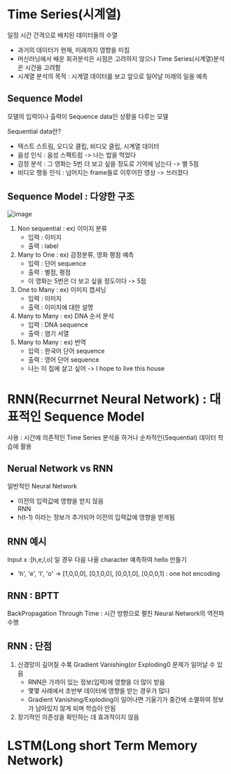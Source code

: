 # Time Series(시계열)
일정 시간 간격으로 배치된 데이터들의 수열
- 과거의 데이터가 현재, 미래까지 영향을 미침
- 머신러닝에서 배운 회귀분석은 시점은 고려하지 않으나 Time Series(시계열)분석은 시간을 고려함
- 시계열 분석의 목적 : 시계열 데이터를 보고 앞으로 일어날 미래의 일을 예측

## Sequence Model
모델의 입력이나 출력이 Sequence data인 상황을 다루는 모델

Sequential data란?
- 텍스트 스트림, 오디오 클립, 비디오 클립, 시계열 데이터
- 음성 인식 : 음성 스펙트럼 -> 나는 밥을 먹었다
- 감정 분석 : 그 영화는 5번 더 보고 싶을 정도로 기억에 남는다 -> 별 5점
- 비디오 행동 인식 : 넘어지는 frame들로 이루어진 영상 -> 쓰러졌다

## Sequence Model : 다양한 구조  
![image](https://github.com/user-attachments/assets/295a6bb3-e293-4ffb-9f36-bacd9774c773)  

1. Non sequential : ex) 이미지 분류
   - 입력 : 이미지
   - 출력 : label
2. Many to One : ex) 감정분류, 영화 평점 예측
   - 입력 : 단어 sequence
   - 출력 : 별점, 평점
   - 이 영화는 5번은 더 보고 싶을 정도이다 -> 5점
3. One to Many : ex) 이미지 캡셔닝
   - 입력 : 이미지
   - 출력 : 이미지에 대한 설명
4. Many to Many : ex) DNA 순서 분석
   - 입력 : DNA sequence
   - 출력 : 염기 서열
5. Many to Many : ex) 번역
   - 입력 : 한국어 단어 sequence
   - 출력 : 영어 단어 sequence
   - 나는 이 집에 살고 싶어 -> I hope to live this house

# RNN(Recurrnet Neural Network) : 대표적인 Sequence Model
사용 : 시간에 의존적인 Time Series 분석을 하거나 순차적인(Sequential) 데이터 학습에 활용

## Nerual Network vs RNN
일반적인 Neural Network
- 이전의 입력값에 영향을 받지 않음  
RNN
- h(t-1) 이라는 정보가 추가되어 이전의 입력값에 영향을 받게됨  

## RNN 예시
Input x :[h,e,l,o] 일 경우 다음 나올 character 예측하여 hello 만들기
- 'h', 'e', 'l', 'o' -> [1,0,0,0], [0,1,0,0], [0,0,1,0], [0,0,0,1] : one hot encoding

## RNN : BPTT
BackPropagation Through Time : 시간 방향으로 펼친 Neural Network의 역전파 수행

## RNN : 단점
1. 신경망이 깊어질 수록 Gradient Vanishing(or Exploding0 문제가 일어날 수 있음
   - RNN은 가까이 있는 정보(입력)에 영향을 더 많이 받음
   - 몇몇 사례에서 초반부 데이터에 영향을 받는 경우가 많다
   - Gradient Vanishing/Exploding이 일어나면 기울기가 중간에 소멸하여 정보가 남아있지 않게 되며 학습이 안됨
2. 장기적인 의존성을 확인하는 데 효과적이지 않음

# LSTM(Long short Term Memory Network)
